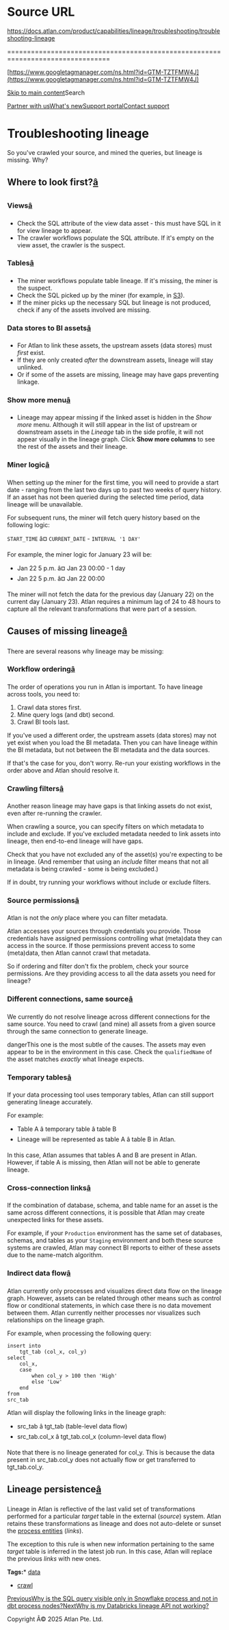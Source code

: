 # Source URL
https://docs.atlan.com/product/capabilities/lineage/troubleshooting/troubleshooting-lineage

================================================================================

<!--
canonical: https://docs.atlan.com/product/capabilities/lineage/troubleshooting/troubleshooting-lineage
link-alternate: https://docs.atlan.com/product/capabilities/lineage/troubleshooting/troubleshooting-lineage
meta-description: So you've crawled your source, and mined the queries, but lineage is missing. Why?
meta-docsearch:docusaurus_tag: docs-default-current
meta-docsearch:language: en
meta-docsearch:version: current
meta-docusaurus_locale: en
meta-docusaurus_tag: docs-default-current
meta-docusaurus_version: current
meta-generator: Docusaurus v3.8.1
meta-og-description: So you've crawled your source, and mined the queries, but lineage is missing. Why?
meta-og-locale: en
meta-og-title: Troubleshooting lineage | Atlan Documentation
meta-og-url: https://docs.atlan.com/product/capabilities/lineage/troubleshooting/troubleshooting-lineage
meta-twitter:card: summary_large_image
meta-viewport: width=device-width,initial-scale=1
title: Troubleshooting lineage | Atlan Documentation
-->

[https://www.googletagmanager.com/ns.html?id=GTM-TZTFMW4J](https://www.googletagmanager.com/ns.html?id=GTM-TZTFMW4J)

[Skip to main content](#__docusaurus_skipToContent_fallback)Search

[Partner with us](https://docs.google.com/forms/d/e/1FAIpQLScuAIhCm2GS7YFstrOjawbP8J7PUmOynQo7wI2yGCcCyEcVSw/viewform)[What's new](https://shipped.atlan.com/)[Support portal](https://atlan.zendesk.com/auth/v2/login/signin?return_to=https%3A%2F%2Fatlan.zendesk.com%2Fhc%2Fen-us&theme=hc&locale=en-us&brand_id=1900000425113&auth_origin=1900000425113%2Cfalse%2Ctrue)[Contact support](/support/submit-request)

Troubleshooting lineage
=======================

So you've crawled your source, and mined the queries, but lineage is missing. Why?

Where to look first?[â](#where-to-look-first "Direct link to Where to look first?")
-------------------------------------------------------------------------------------

### Views[â](#views "Direct link to Views")

* Check the SQL attribute of the view data asset \- this must have SQL in it for view lineage to appear.
* The crawler workflows populate the SQL attribute. If it's empty on the view asset, the crawler is the suspect.

### Tables[â](#tables "Direct link to Tables")

* The miner workflows populate table lineage. If it's missing, the miner is the suspect.
* Check the SQL picked up by the miner (for example, in [S3](/product/connections/how-tos/mine-queries-through-s3)).
* If the miner picks up the necessary SQL but lineage is not produced, check if any of the assets involved are missing.

### Data stores to BI assets[â](#data-stores-to-bi-assets "Direct link to Data stores to BI assets")

* For Atlan to link these assets, the upstream assets (data stores) must *first* exist.
* If they are only created *after* the downstream assets, lineage will stay unlinked.
* Or if some of the assets are missing, lineage may have gaps preventing linkage.

### Show more menu[â](#show-more-menu "Direct link to Show more menu")

* Lineage may appear missing if the linked asset is hidden in the *Show more* menu. Although it will still appear in the list of upstream or downstream assets in the *Lineage* tab in the side profile, it will not appear visually in the lineage graph. Click **Show more columns** to see the rest of the assets and their lineage.

### Miner logic[â](#miner-logic "Direct link to Miner logic")

When setting up the miner for the first time, you will need to provide a start date \- ranging from the last two days up to past two weeks of query history. If an asset has not been queried during the selected time period, data lineage will be unavailable.

For subsequent runs, the miner will fetch query history based on the following logic:

`START_TIME` â¤ `CURRENT_DATE` \- `INTERVAL '1 DAY'`

For example, the miner logic for January 23 will be:

* Jan 22 5 p.m. â¤ Jan 23 00:00 \- 1 day
* Jan 22 5 p.m. â¤ Jan 22 00:00

The miner will not fetch the data for the previous day (January 22\) on the current day (January 23\). Atlan requires a minimum lag of 24 to 48 hours to capture all the relevant transformations that were part of a session.

Causes of missing lineage[â](#causes-of-missing-lineage "Direct link to Causes of missing lineage")
-----------------------------------------------------------------------------------------------------

There are several reasons why lineage may be missing:

### Workflow ordering[â](#workflow-ordering "Direct link to Workflow ordering")

The order of operations you run in Atlan is important. To have lineage across tools, you need to:

1. Crawl data stores first.
2. Mine query logs (and dbt) second.
3. Crawl BI tools last.

If you've used a different order, the upstream assets (data stores) may not yet exist when you load the BI metadata. Then you can have lineage within the BI metadata, but not between the BI metadata and the data sources.

If that's the case for you, don't worry. Re\-run your existing workflows in the order above and Atlan should resolve it.

### Crawling filters[â](#crawling-filters "Direct link to Crawling filters")

Another reason lineage may have gaps is that linking assets do not exist, even after re\-running the crawler.

When crawling a source, you can specify filters on which metadata to include and exclude. If you've excluded metadata needed to link assets into lineage, then end\-to\-end lineage will have gaps.

Check that you have not excluded any of the asset(s) you're expecting to be in lineage. (And remember that using an *include* filter means that not all metadata is being crawled \- some is being excluded.)

If in doubt, try running your workflows without include or exclude filters.

### Source permissions[â](#source-permissions "Direct link to Source permissions")

Atlan is not the *only* place where you can filter metadata.

Atlan accesses your sources through credentials you provide. Those credentials have assigned permissions controlling what (meta)data they can access in the source. If those permissions prevent access to some (meta)data, then Atlan cannot crawl that metadata.

So if ordering and filter don't fix the problem, check your source permissions. Are they providing access to all the data assets you need for lineage?

### Different connections, same source[â](#different-connections-same-source "Direct link to Different connections, same source")

We currently do not resolve lineage across different connections for the same source. You need to crawl (and mine) all assets from a given source through the same connection to generate lineage.

dangerThis one is the most subtle of the causes. The assets may even appear to be in the environment in this case. Check the `qualifiedName` of the asset matches *exactly* what lineage expects.

### Temporary tables[â](#temporary-tables "Direct link to Temporary tables")

If your data processing tool uses temporary tables, Atlan can still support generating lineage accurately.

For example:

* Table A â temporary table â table B
* Lineage will be represented as table A â table B in Atlan.

In this case, Atlan assumes that tables A and B are present in Atlan. However, if table A is missing, then Atlan will not be able to generate lineage.

### Cross\-connection links[â](#cross-connection-links "Direct link to Cross-connection links")

If the combination of database, schema, and table name for an asset is the same across different connections, it is possible that Atlan may create unexpected links for these assets.

For example, if your `Production` environment has the same set of databases, schemas, and tables as your `Staging` environment and both these source systems are crawled, Atlan may connect BI reports to either of these assets due to the name\-match algorithm.

### Indirect data flow[â](#indirect-data-flow "Direct link to Indirect data flow")

Atlan currently only processes and visualizes direct data flow on the lineage graph. However, assets can be related through other means such as control flow or conditional statements, in which case there is no data movement between them. Atlan currently neither processes nor visualizes such relationships on the lineage graph.

For example, when processing the following query:

```
insert into  
    tgt_tab (col_x, col_y)  
select  
    col_x,  
    case  
        when col_y > 100 then 'High'  
        else 'Low'  
    end  
from  
src_tab  

```
Atlan will display the following links in the lineage graph:

* src\_tab â tgt\_tab (table\-level data flow)
* src\_tab.col\_x â tgt\_tab.col\_x (column\-level data flow)

Note that there is no lineage generated for col\_y. This is because the data present in src\_tab.col\_y does not actually flow or get transferred to tgt\_tab.col\_y.

Lineage persistence[â](#lineage-persistence "Direct link to Lineage persistence")
-----------------------------------------------------------------------------------

Lineage in Atlan is reflective of the last valid set of transformations performed for a particular *target* table in the external (*source*) system. Atlan retains these transformations as lineage and does not auto\-delete or sunset the [process entities](/product/capabilities/lineage/concepts/what-are-processes) (*links*).

The exception to this rule is when new information pertaining to the same *target* table is inferred in the latest job run. In this case, Atlan will replace the previous *links* with new ones.

**Tags:*** [data](/tags/data)
* [crawl](/tags/crawl)

[PreviousWhy is the SQL query visible only in Snowflake process and not in dbt process nodes?](/product/capabilities/lineage/faq/sql-query-visibility-snowflake)[NextWhy is my Databricks lineage API not working?](/product/capabilities/lineage/troubleshooting/why-is-my-databricks-lineage-api-not-working)

Copyright Â© 2025 Atlan Pte. Ltd.

